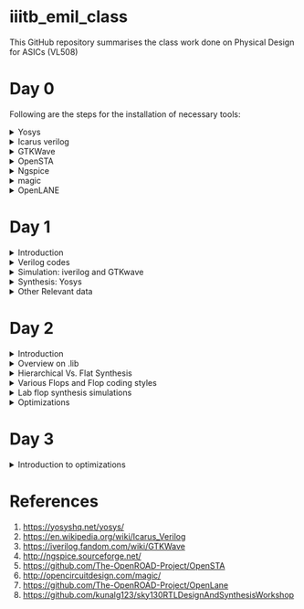# iiitb_emil_class
This GitHub repository summarises the class work done on Physical Design for ASICs (VL508)

# Day 0
Following are the steps for the installation of necessary tools:
<details>
<summary> Yosys</summary>
<br />
Yosys is a framework for Verilog RTL synthesis. It currently has extensive Verilog-2005 support and provides a basic set of synthesis algorithms for various application domains. Selected features and typical applications:

- Process almost any synthesizable Verilog-2005 design
- Converting Verilog to BLIF / EDIF/ BTOR / SMT-LIB / simple RTL Verilog / etc.
- Built-in formal methods for checking properties and equivalence
- Mapping to ASIC standard cell libraries (in Liberty File Format)
- Mapping to Xilinx 7-Series and Lattice iCE40 and ECP5 FPGAs
- Foundation and/or front-end for custom flows<br />

Steps to install Yosys:
  
```
$ git clone https://github.com/YosysHQ/yosys.git
$ cd yosys-master 
$ sudo apt install make (If make is not installed please install it) 
$ sudo apt-get install build-essential clang bison flex 
    libreadline-dev gawk tcl-dev libffi-dev git 
    graphviz xdot pkg-config python3 libboost-system-dev
    libboost-python-dev libboost-filesystem-dev zlib1g-dev
$ make config-gcc
$ make 
$ sudo make install
```
Image after Installation:
![yosys](https://github.com/mrdunker/iiitb_emil_class/assets/38190245/345a1e66-96c9-4baa-b543-4c54a83c7f80)
</details>
<details>
<summary> Icarus verilog</summary>
<br />    
Icarus Verilog is an implementation of the Verilog hardware description language compiler that generates netlists in the desired format (EDIF). It supports the 1995, 2001 and 2005 versions of the standard, portions of SystemVerilog, and some extensions.<br />
Icarus Verilog is available for Linux, FreeBSD, OpenSolaris, AIX, Microsoft Windows, and Mac OS X. Released under the GNU General Public License, Icarus Verilog is free software.<br /><br />
Step to install iverilog: 
    
```
sudo apt-get install iverilog
```
Image after Installation:
![iverilog](https://github.com/mrdunker/iiitb_emil_class/assets/38190245/bb03caee-57ee-4d01-bd57-25e85e0f302f)
</details>
<details>
<summary> GTKWave </summary>
<br />
GTKWave is a VCD waveform viewer based on the GTK library. This viewer supports VCD and LXT formats for signal dumps.<br />
Waveform dumps are written by the Icarus Verilog runtime program vvp. The user uses $dumpfile and $dumpvars system tasks to enable waveform dumping, then the vvp runtime takes care of the rest. The output is written into the file specified by the $dumpfile system task. If the $dumpfile call is absent, the compiler will choose the file name dump.vcd or dump.lxt, depending on runtime flags. The example below dumps everything in and below the test module.<br /><br />
Steps to install GTKWave:

```
sudo apt update
sudo apt install gtkwave
```
Image after Installation:
![gtkwave](https://github.com/mrdunker/iiitb_emil_class/assets/38190245/61dea6a3-487c-4308-a8c4-f1d4477c992a)
</details>

<details>
<summary>OpenSTA</summary>
<br />
OpenSTA is a gate-level static timing verifier. As a stand-alone executable, it can be used to verify the timing of a design using standard file formats.

- Verilog netlist
- Liberty library
- SDC timing constraints
- SDF delay annotation
- SPEF parasitics

OpenSTA uses a TCL command interpreter to read the design, specify timing constraints, and print timing reports.<br /><br />
Steps to install OpenSTA:
```
Went to the GitHub repo: https://github.com/The-OpenROAD-Project/OpenSTA
and did the process mentioned within (installed the prerequisites and installed OpenSTA with Cmake).
```
Image after installation:
![opensta png](https://github.com/mrdunker/iiitb_emil_class/assets/38190245/bcc4cf94-2696-4f19-bfcd-20a48424276f)
</details>
<details>
<summary>Ngspice</summary>   
<br />
Ngspice is an open-source electronic circuit simulator software that allows engineers, researchers, and hobbyists to simulate and analyze electronic circuits. It is a part of the Spice (Simulation Program with Integrated Circuit Emphasis) family of circuit simulation tools, which have been widely used since the 1970s.

Ngspice is an evolution of the well-known Spice3 program, incorporating additional features and improvements. It is compatible with various operating systems, including Windows, Linux, and macOS. The software is primarily used for simulating analog, digital, and mixed-signal circuits.<br /><br />
Steps to install Ngspice:

```
After downloading the tarball from https://sourceforge.net/projects/ngspice/files/ to a local directory, unpack it using:
$ tar -zxvf ngspice-40.tar.gz
$ cd ngspice-40
$ mkdir release
$ cd release
$ ../configure  --with-x --with-readline=yes --disable-debug
$ make
$ sudo make install

```
Image after installation:
![ngspice](https://github.com/mrdunker/iiitb_emil_class/assets/38190245/22a4dab7-b6dc-4d07-b2a8-8f2d24b06568)
</details>

<details>
<summary>magic</summary>
<br />
Magic is a popular open-source tool used for ASIC (Application-Specific Integrated Circuit) design and layout. It is part of the Electric VLSI Design System and provides capabilities for creating and editing integrated circuit layouts. Magic is widely used in the semiconductor industry and academic settings for various ASIC design tasks.

<br /> Steps to install magic:

```
$   sudo apt-get install m4
$   sudo apt-get install tcsh
$   sudo apt-get install csh
$   sudo apt-get install libx11-dev
$   sudo apt-get install tcl-dev tk-dev
$   sudo apt-get install libcairo2-dev
$   sudo apt-get install mesa-common-dev libglu1-mesa-dev
$   sudo apt-get install libncurses-dev
git clone https://github.com/RTimothyEdwards/magic
cd magic
./configure
make
make install

```
Image after installation:
![magic](https://github.com/mrdunker/iiitb_emil_class/assets/38190245/79c38c91-a0be-4b4b-a334-bb1ef3754af8)
</details>

<details>
<summary>OpenLANE</summary>
<br />
OpenLANE is an open-source ASIC (Application-Specific Integrated Circuit) design flow and methodology that aims to automate and standardize the process of designing and fabricating custom digital integrated circuits. It is developed and maintained by the OpenROAD (Open Research for Advanced Nanotechnologies) project, which is a collaboration of various academic and industrial organizations.

Key components and features of OpenLANE include:<br />
- RTL Synthesis: The flow starts with RTL synthesis, where the RTL code is converted into a gate-level representation using synthesis tools.
- Floorplanning: OpenLANE performs automatic floorplanning, which involves arranging the logical blocks and components on the chip's physical layout.
- Placement: It automatically places the gates and cells on the chip, optimizing for area, power, and performance.
- Clock Tree Synthesis (CTS): OpenLANE generates a clock tree to efficiently distribute the clock signal across the chip.
- Routing: The tool performs automatic routing to connect all the elements on the chip while adhering to design rules and constraints.
- Static Timing Analysis (STA): OpenLANE performs static timing analysis to verify that the design meets the required timing specifications.
- Design Rule Check (DRC) and Layout versus Schematic (LVS) verification: OpenLANE checks the physical layout against manufacturing rules (DRC) and compares the layout to the original schematic (LVS) to ensure consistency.
- Configuration and customization: OpenLANE allows users to configure various aspects of the design flow and customize different steps based on specific design requirements.
<br />
Steps to install OpenLANE:
    
```
sudo apt-get update
sudo apt-get upgrade
sudo apt install -y build-essential python3 python3-venv python3-pip make git

sudo apt install apt-transport-https ca-certificates curl software-properties-common
curl -fsSL https://download.docker.com/linux/ubuntu/gpg | sudo gpg --dearmor -o /usr/share/keyrings/docker-archive-keyring.gpg

echo "deb [arch=amd64 signed-by=/usr/share/keyrings/docker-archive-keyring.gpg] https://download.docker.com/linux/ubuntu $(lsb_release -cs) stable" | sudo tee /etc/apt/sources.list.d/docker.list > /dev/null

sudo apt update

sudo apt install docker-ce docker-ce-cli containerd.io

sudo docker run hello-world

sudo groupadd docker
sudo usermod -aG docker $USER
sudo reboot 

# After reboot
docker run hello-world

```
Image after installation:
![docker](https://github.com/mrdunker/iiitb_emil_class/assets/38190245/ee51e4a0-bb4e-4e41-8ff6-e4cf30dcfcb7)
</details>

# Day 1
<details>
  <summary>Introduction</summary>
  <br />
  This section mainly focuses on Iverilog,GTKwave, and Yosys. The simulation and synthesis of a basic 2x1 mux is also done.<br /><br />
 A simulator refers to a software tool or program that simulates the behavior of the digital design described at the RTL level. It allows designers to test and verify 
 the functionality of their digital designs before actual hardware is fabricated. Simulators take the RTL description and execute it in a software 
 environment, allowing the designer to observe how the design behaves under different conditions and inputs. The simulator looks for changes in the input.Upon change inn 
 the input the output is evaluated. If no change in input is observed, there will be no change in output. 
 Icarus Verilog is an open-source RTL simulator that supports Verilog. It's widely used in academia and smaller projects due to its free and open nature.<br /><br/>
 A test bench is a set of simulation codes and associated data that is used to verify the correctness and functionality of a digital design described at the Register 
 Transfer Level (RTL) or other abstraction levels. It serves as a virtual environment in which the design can be tested before it's physically implemented in 
 hardware.The design may have  more than one input and output, while the Test bench doesn't a primary input or a primary output.<br /><br />

 **The Iverilog-based simulation flow is that of below:** <br />
 ![simulation flow](https://github.com/mrdunker/iiitb_emil_class/assets/38190245/3d965540-bb96-4bb3-9284-b446b57621fb)

 After Simulation Synthesis is required. For this, we are using a tool called Yosys, which will give us a netlist, which is a representation of the design in standard 
 cells. There are certain commands like read_verilog, read_liberty, and write_verilog used for the synthesis process. After Synthesis verification of the netlist is also 
 done. <br /><br />
**A basic synthesis flow is as shown below:** <br />
 ![synthesis flow](https://github.com/mrdunker/iiitb_emil_class/assets/38190245/abcd8a60-8222-433e-a53e-ff1485ecd810)
 <br />( .lib is explained in the 'Other Relevant Data' section)<br />
 <br />The set of primary inputs or primary outputs will remain the same in both RTL design and netlist,i.e. The testbench used for simulation and verification is same.<br />
</details>
<details>
    <summary>Verilog codes</summary>
  We are simulating a simple 2x1 mux using iverilog and GTKwave, the codes have been taken from the GitHub repo:<br />
  https://github.com/kunalg123/sky130RTLDesignAndSynthesisWorkshop.git
  <br /><br />
  The above git has been cloned and saved in the local system as shown below.<br />
  
  ![git_clone](https://github.com/mrdunker/iiitb_emil_class/assets/38190245/05e19c55-237f-47b0-b2df-4a4839a12e2c)
  
</details>

<details>
    <summary>Simulation: iverilog and GTKwave</summary>
  <br />
  The below Linux shell commands are typed into the terminal to get execute the mux design file and the test bench. A vcd(value change dump) file is generated
  and that is opened using GTKwave as shown below. 
  
```
iverilog good_mux.v tb_good_mux.v
./a.out
gtkwave tb_good_mux.vcd
```
Below are the Shell commands screenshot for the execution of both .v files (design and test bench):<br />
![iverilog_gtk](https://github.com/mrdunker/iiitb_emil_class/assets/38190245/69775736-ff34-4c3c-8231-87dd9f111e2b)
<br />
<br />
Below is the GTKwave output for the same:<br />
![gtk](https://github.com/mrdunker/iiitb_emil_class/assets/38190245/af652fdb-1222-484f-820c-51f3d4de732f)
</details> 
<details>
    <summary>Synthesis: Yosys</summary>
<br />
Here we are Synthesizing a basic 2x1 mux which we have simulated in iverilog and GTKwave as shown in the above sections.<br />
In the directory, we need to input the shell terminal command yosys for synthesis below shown are the commands used:
  
  ```
yosys> read_liberty -lib ../lib/sky130_fd_sc_hd__tt_025C_1v80.lib 
yosys> read_verilog good_mux.v
yosys> synth -top good_mux
yosys> abc -liberty ../lib/sky130_fd_sc_hd__tt_025C_1v80.lib 
yosys> show
  ```
To generate the netlist and view the 'netlist.v' file following commands are used:

 ```
yosys> write_verilog -noattr good_mux_netlist.v
yosys> !gvim good_mux_netlist.v
  ```

<br /> **The Screenshot below shows how commands read_liberty and read_verilog are done:** <br />
![synth1](https://github.com/mrdunker/iiitb_emil_class/assets/38190245/ef674f5e-94f0-4310-bd4a-dd87ab9c6a24)
<br />

**The Screenshot below is of the syth -top <name.v> command:** <br />
![synth2](https://github.com/mrdunker/iiitb_emil_class/assets/38190245/35ee2316-6785-4509-a254-1d9e7607336f)
<br />

**The Screenshot below shows how the command abc -liberty is done:** <br />
![synth3](https://github.com/mrdunker/iiitb_emil_class/assets/38190245/2f53dd5c-b782-4f0b-8185-c334c9d3f13a)
<br />

**The Screenshot below shows how the show command is done:** <br />
![synth4](https://github.com/mrdunker/iiitb_emil_class/assets/38190245/f944ec4b-904a-45c4-8f3a-833a0753d9cb)
<br />

**The Figure below is the generated synthesized design:** <br />
![synth5_img](https://github.com/mrdunker/iiitb_emil_class/assets/38190245/e036f7ba-aa4c-46ba-bfec-f26cdb14a426)
<br />

**The Screenshot below shows the 'write_verilog -noattr<'name of netlist'>' command and the <netlist>.v file:** <br />
![synth6_final](https://github.com/mrdunker/iiitb_emil_class/assets/38190245/c0691b18-bae6-46ac-bd23-f03e20d01d6b)
  
</details>
<details>
    <summary>Other Relevant data</summary>
  <br />
  
  **RTL Design:** <br />
RTL stands for "Register Transfer Level," and in the context of digital hardware design, RTL design refers to the process of describing the behavior of a digital circuit 
or system using a hardware description language (HDL) at the register transfer level. It's a crucial step in designing complex digital systems such as microprocessors, 
application-specific integrated circuits (ASICs), field-programmable gate arrays (FPGAs), and more.
<br /><br />
In RTL design, the designer specifies the functionality and behavior of the digital system using a high-level hardware description language like Verilog or VHDL. This description focuses on the flow of data between registers and the operations that take place on that data.<br />

**Synthesis:** <br />
RTL design is the process of transforming a high-level functional description of a digital system into a gate-level netlist that can be physically implemented on 
hardware platforms. This process involves mapping the logic to standard cells, optimizing for performance, and ensuring timing requirements are met.
A Design is converted into gates and the connections are made between those gates, the final output file is what is termed as a netlist.<br /><br />

### What is .lib ?

1. .lib is a collection of various logical modules
2. It includes basic gates like and, or etc...
3. There are different flavours(versions) of the same gate
    - Slow
    - Medium
    - Fast

We need different flavors of gates because combinational delays in logical paths will determine the maximum speed of operation of digital logic circuits.<br />
<br />
### Why do we need different flavors of gates?

1. Different flavors of gates are necessary to provide a diverse toolkit for designing and implementing electronic circuits. They cater to various logical functions,
  optimization requirements, noise considerations, and implementation constraints, enabling the creation of complex and efficient systems.
2. Combinational delays in the logic path determine the max speed of operation of a digital logic circuit.

<br />

![dff_combi](https://github.com/mrdunker/iiitb_emil_class/assets/38190245/01b72e99-69f9-4453-9e17-8f2a082de217)

- Based on the figure shown above, Tclk **Tcq_a**,**Tcombi**,**Tsetup_b** are the time period of the clock,propagation delay of A, Combinational delay, setup time of B 
  respectively.
- **Tclk > Tcq_a + Tcombi + Tsetup_b**
- one clock pulse should be long enough for the delay of the 'A'-D.FF,combinational delay and setup time for 'B'-D.FF to be incorporated.
- **Tsetup_b** is the time required for the the 'B'-D.FF data to be stable.

There is also a need for slow cells. The question of why we need them arises.<br />
- To ensure there are no 'HOLD' issues at B-D.FF, we need certain cells to work slowly
- We need cells that work fast to meet the required performance and we need cells that work slow to meet HOLD.

## Faster Cells Vs. Slower Cells:
- A load in digital logic is a capacitor
- A faster charging or discharging means less delay
- To increase the rate of charging or discharging we need to widen the transistors.
- Wider transistor gives lower delay: but more is required and more power is required
- Narrow transistors give out more delay  : we need less area and less power is consumed.


</details>

# Day 2
<details>
  <summary>Introduction</summary>
  In this section, we will briefly go about understanding a bit more about the .lib file and other stuff.
</details>
<details>
  <summary>Overview on .lib</summary>
  Firstly lets open the sky130_fd_sc_hd__tt_025C_1v80.lib using the Vim editer.<br />
 
  ```
  gvim ../lib/sky130_fd_sc_hd__tt_025C_1v80.lib
  ```
The nomenclature of the above .lib file is :
1. sky - skywater
2. 130 - 130 nanometer(nm)
3. tt - typical  library
4. 025C - Temperature
5. 1v80 - Voltage
<br />

When we look into a library 'Process Voltage Temparature' is relevant for a design to work.<br />
1. Process is important because of variations in the fabrication.
2. Voltage is important because there will be variations in circuit behaviour due to the same.
3. Semiconductors are very dependent on temperature and we would need the design to work in a wide range of        geographies having different temperatures.

We need to factor in all these conditions when designing and so our libraries will also model these specifications.<br />

Below figure shows the the library sky130_fd_sc_hd__tt_025C_1v80.lib on Vim edior:<br />
![day1_1](https://github.com/mrdunker/iiitb_emil_class/assets/38190245/e2e76a6b-3316-45ee-9b08-71f0ba45e4e8)

The Below figure shows both the library sky130_fd_sc_hd__tt_025C_1v80.lib and the .v file sky130_fd_sc_hd.v which consists of the design of any given cell in the above-mentioned library:<br/>
![day1_2](https://github.com/mrdunker/iiitb_emil_class/assets/38190245/cb52c2a2-9905-42a5-8c7d-1b8e9b9c0d05)

The Below side by side figure shows the details of different flavours of a 2 input and gate:<br />
Here it is seen that the area of all three are different.On Day 1 we discussed the effect of the area in efficiency and delay etc..<br />
![day1_3x](https://github.com/mrdunker/iiitb_emil_class/assets/38190245/6d5738b1-5fa3-4a08-8103-c7ff45b55afe)

Below are some of the Vim commands used:<br />
```
:syn off "turn off highlighting
:se hls  "highlight cell
:se nu   "see line numbers
:g//     "see all the cells('highlighted ones')
:sp <directory>    "open a file with a directory along with 
:vsp     "opens the same file again side by side         

```
</details>
<details>
  <summary>Hierarchical Vs. Flat Synthesis</summary>
  
  ### Hierarchical Synthesis:
In hierarchical synthesis, the design of a complex digital circuit is divided into smaller, more manageable modules or blocks. Each module represents a functional unit or a specific sub-task the 
overall design. These modules are designed and optimized separately, and then they are integrated into the larger system. The design hierarchy can have multiple levels, with modules containing sub-
modules and so on.<br />

  ### Flat Synthesis:
  In flat synthesis, the entire digital circuit is synthesized as a single monolithic unit, without breaking it down into smaller modules. This approach is suitable for smaller designs where the 
  complexity doesn't warrant a hierarchical organization.<br />

  In this section, we will synthesize the same design in both Hierarchical and Flat to illustrate the difference in the netlist of both.<br />
  <br />
  **Hierarchical illustration**<br />
  (The Figure below shows the schematic diagram of a design named multiple_module.v:)<br />
![heir1](https://github.com/mrdunker/iiitb_emil_class/assets/38190245/602be1f3-2704-4d82-b754-688b467b89cb)
<br />
It is seen that everything is divided into smaller submodules.<br />

(The figure below is the netlist for the hierarchical design:)<br />
![heir_netlist](https://github.com/mrdunker/iiitb_emil_class/assets/38190245/cd4d44e5-2681-4387-a000-87b4f1668e5f)
<br />
<br />
**Flat illustration**<br />
(The figure below shows the flattened-out netlist for the flattened design:)<br />
![flat](https://github.com/mrdunker/iiitb_emil_class/assets/38190245/39b67082-8c56-4b3a-812c-03ef7bc66d34)
<br />
We write the 'flatten' command just before the write_verilog command to flatten the netlist.<br />
<br />
(The figure below shows the schematic diagram of the design).<br />
![flatten](https://github.com/mrdunker/iiitb_emil_class/assets/38190245/ebb93a7c-9fee-40a7-b18a-637c54bdfc6f)
<br />
<br />

**Submodule Level Synthesis**<br />
Why is this done?
1. When we have multiple instantiations of the same module we prefer the submodule level by synthesis.
2. We might also want to use the divide and concur procedure, divide up the circuit to get the best possible design at the top level.

We need to make a small change in the synth command in yosys:

```
synth -top <sub_module_name>
```

<br />
(Illustrated below:)<br />

![submd1](https://github.com/mrdunker/iiitb_emil_class/assets/38190245/6ea4c027-ad4f-4a37-9fe8-bed3113761db)
<br />
(The design diagram for the same is shown below:)<br />

![sub1netlist](https://github.com/mrdunker/iiitb_emil_class/assets/38190245/df1060dc-50eb-4943-8862-b787ace3629c)
  
  
</details>

<details>
  <summary>Various Flops and Flop coding styles</summary>
  <br />
  Here we are going to look at some questions such as the ones below:
  
  1. How to code a flop.
  2. What are the flops that are present
  3. What are the coding standards for it.
     
  #### Why do we need to use flops? <br />
  Consider the logic diagram given below consisting of an and gate and or gate.<br />
  there exists a propagation delay, and due to this the output glitches. This is a serious issue as the number of combinational circuits increases the number of glitches also increases.<br />
  
  ![logicdiagram](https://github.com/mrdunker/iiitb_emil_class/assets/38190245/f20e2466-21d0-4a3a-974f-010eb8ef45d5)

  (In the figure below the glitch caused in the above logic diagram is illustrated in the blue shaded area:)<br />
  ![glitch](https://github.com/mrdunker/iiitb_emil_class/assets/38190245/701d8ca3-badb-4587-8324-c110309eef6c)

  <br />
  Like mentioned above, more combinational circuits mean more glitches so to avoid glitches, we need to store the data, for that we use flops.<br />
  (The figure below illustrates the above problem and solution:)<br />
  
  ![combi](https://github.com/mrdunker/iiitb_emil_class/assets/38190245/841dc701-aad2-4e15-82d9-d969d0ab10cc)
  <br />
  D-ff's give output only at the posedge of the clk. So, the next combinational circuit (block) will see only a stable input.

  ### How do I code the Flop?
  Below are the three different ways in which we can code the flop.
  1. Synchronous & Asynchronous reset
  2. Syncranous reset
  3. Asynchronous reset

  ![dffs](https://github.com/mrdunker/iiitb_emil_class/assets/38190245/19af309b-8fa9-49bd-b0f4-4c235a07bc1c)

</details>
<details>
  <summary>Lab flop synthesis simulations</summary>
  <br />
  Here we are going to simulate D-Flip flops with Asynchronous reset & set, Synchronous, and Synchronous & Asynchronous reset with Iverilog and GTKwave.<br />

  ### Asynchronous reset:

  Here we are going to be using a .v file 'dff_asyncres.v' and its corresponding testbench. Run it on verilog and simulate it on GTKwave ash shown below.<br />
  ![d](https://github.com/mrdunker/iiitb_emil_class/assets/38190245/72d36956-ffea-401c-ba45-2cb08adf5ce1)
  <br />
  Below we can see the output waveform of the design.<br />
  In this case, at around the 550ns range, we see that the output q follows the clk. i.e. q is synchronous with the clock.<br />
  ![d1](https://github.com/mrdunker/iiitb_emil_class/assets/38190245/81d9993f-d83b-48d0-a963-18b7afa9923c)
  <br />
  If we consider this point around the 1090ns-1100ns range. when the async_reset is high the output 'q' will immediately go low. This is called asynchronous reset. As illustrated below.<br />
  ![d2](https://github.com/mrdunker/iiitb_emil_class/assets/38190245/a286d6dc-876b-4044-99bb-16ad429947be)

  ### Asynchronous set:
  <br />
  Here we do the same. The simulation output waveforms are shown below.<br />
  In the below waveform, in between the ranges of 500ns to 600 ns the async_set is low which makes the output looks for changes in 'd' upon the clock.<br />
  
  ![ds1](https://github.com/mrdunker/iiitb_emil_class/assets/38190245/46d2c9c8-fa56-40a7-9f5f-ef59a4265537)
  <br /><br />
  In the following waveform, when the async_set is high the output will be set high and will not follow  the 'd' input.<br />
  
  ![ds2](https://github.com/mrdunker/iiitb_emil_class/assets/38190245/b203a94a-7fc0-4772-8787-d3b0afe513a4)
  
  ### Synchronous reset:
  <br />
  The steps for simulation are the same except here we use the dff_syncres.v file and its corresponding test bench.<br />
  In the below waveform, we can see between the 500ns-600ns range, when the sync_reset is high, the output follows the clock.<br /> As shown below:<br />
  
  ![db1](https://github.com/mrdunker/iiitb_emil_class/assets/38190245/aefed66f-eae9-498d-b0e5-57fa561f8fae)

  ### Synthesis of the above three designs:
  <br />
  Synthesis diagram for Asynchronous reset:<br />
  
  ![nl1](https://github.com/mrdunker/iiitb_emil_class/assets/38190245/1dd3e6a7-d365-46ee-ba6b-695e74024159)
  Synthesis diagram for Asynchronous set:<br />
  
  ![nl2](https://github.com/mrdunker/iiitb_emil_class/assets/38190245/8d59f4b8-ea11-44eb-adf7-928cd7b16495)
  Synthesis diagram for Synchronous reset:<br />
  
  ![nl3](https://github.com/mrdunker/iiitb_emil_class/assets/38190245/fe0a583c-c216-482e-816a-2ea4b3d2a88b)
  <br />
  <br />
  During synthesis, after the **synth -top** command in Yosys, we should use the following command to map DFF cells to sequential cells.
  
  ```
  dfflibmap -liberty ..<directory of the .lib file>
  ```
  
  
</details>
<details>
  <summary>Optimizations</summary>
  <br />
  This section deals with some special cases. Particularly two peculiar .v files.<br />
  let's open them in the Vim editor using the following Shell command:<br />
  
  ```
  gvim mult_*.v -o
  ```
Here we are opening two files mult_2.v and mult_8.v.<br />
<br />
**Let us consider the first one 'mult_2.v' :** <br />
The below figure shows the mult_2.v file.<br />
![ex3](https://github.com/mrdunker/iiitb_emil_class/assets/38190245/9fa56ed3-a9ab-412a-9e15-24a3dc92c83b)
<br /><br />
The block diagram below explains the basic functionality of the design:<br />
![ex1](https://github.com/mrdunker/iiitb_emil_class/assets/38190245/d4237401-d4f0-4ed5-b891-ea6a58106ddd)
<br /><br />
But as being a special case there must be a **twist** to it.<br />
Apparently, there is no need for any extra hardware components. In the below figure, we can see the input 'a' and output 'y'.<br />
(The output y is basically zero appended to 'a' {a,1'b0}. It is illustrated below.)<br />

![ex2](https://github.com/mrdunker/iiitb_emil_class/assets/38190245/d32db5ed-227b-47ef-a8b6-1e38c4ede5bd)
<br />
(In the below screenshot, we can see there are no hardware components required.)<br />
![m1](https://github.com/mrdunker/iiitb_emil_class/assets/38190245/f7a2e0ac-482f-4f5b-95b6-6d2a40efa952)
<br />
(The below diagram shows the schematic diagram for the same:)<br />
![m1a](https://github.com/mrdunker/iiitb_emil_class/assets/38190245/78f32166-5c88-44ad-95be-0ea497aaeba0)

**Let us consider the second one 'mult_8.v' :** <br />
(The below figure shows the mult_8.v file)<br />
![t1](https://github.com/mrdunker/iiitb_emil_class/assets/38190245/5f27eee1-ffd6-4a05-b034-0b473b2d555f)
<br />
Here we are doing ax9=y, which can be rewritten as {ax(8+1)=y}<br />
ax9 = {a,0,0,0} + a ----> {a,a}<br />
![t2](https://github.com/mrdunker/iiitb_emil_class/assets/38190245/dae94818-b88d-427f-892b-9ee7736f0c04)
<br />
(In the below screenshot, we can see there are no hardware components required.)<br />
![m2](https://github.com/mrdunker/iiitb_emil_class/assets/38190245/acef047d-27cd-4ba0-b233-3042b8f70059)
<br />
(The below diagram shows the schematic diagram for the same:)<br />
![m2a](https://github.com/mrdunker/iiitb_emil_class/assets/38190245/8ac4fe85-e8c8-4267-95d6-1b573f5c6815)


</details>

# Day 3
<details>
<summary>Introduction to optimizations</summary>
  <br />
  Here we are going to be looking at logic optimizations.<br />
  There are two kinds of logic optimizations:<br />
  
  1. Combinational Logic optimizations
  2. Sequential Logic optimizations
<br />
 Let us look into those.<br/>

 ## Combinational logic optimization: 

- It is done to get the most optimized design
- The most optimized design will be very efficient in both its area and power characteristics.

  Below are the two techniques used for the same:<br />

  1. Constant Propagation
  2. Boolean logic optimizations

  ### Constant propagation:

  Let's consider Fig: A having an output Y. When deriving that circuit using MOS transistors we will need six MOSFETS.<br />
  if we consider input a = low. The total logic circuit will reduce to Fig: B. And has only a requirement of one inverter i.e 2 MOSFETS.<br />
  
  ![1](https://github.com/mrdunker/iiitb_emil_class/assets/38190245/79f55e71-4505-40e9-8284-53224481bd08)
<br />
 ### Boolean logic optimizations:

 In case of this, the synthesizer uses either KMAPS or Quinse McCluskey methord to find the most optimized logic.<br />
 Let us consider the image below:<br />
 <br />
 Here we are implementing y = a?(b?c:(c?a:0)):(!c).Which is not optimized<br />
 The general output will be y = a'.b' + a.[ b.c + b'.a.c ]. In simplifying this we will get ~( a ^ b ).<br />
 The Synthesis tool does these kinds of optimizations to get the most optimized logic.
</details>

# References
1. https://yosyshq.net/yosys/
2. https://en.wikipedia.org/wiki/Icarus_Verilog
3. https://iverilog.fandom.com/wiki/GTKWave
4. http://ngspice.sourceforge.net/
5. https://github.com/The-OpenROAD-Project/OpenSTA
6. http://opencircuitdesign.com/magic/
7. https://github.com/The-OpenROAD-Project/OpenLane
8. https://github.com/kunalg123/sky130RTLDesignAndSynthesisWorkshop

